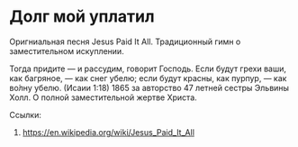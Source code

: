 # Долг мой уплатил

Оригниальная песня Jesus Paid It All. Традиционный гимн о заместительном искуплении.

Тогда придите — и рассудим, говорит Господь. Если будут грехи ваши, как багряное, — как снег убелю; если будут красны, как пурпур, — как во́лну убелю. (Исаии 1:18)
1865 за авторство 47 летней сестры Эльвины Холл. О полной заместительной жертве Христа.

Ссылки:

1. https://en.wikipedia.org/wiki/Jesus_Paid_It_All
